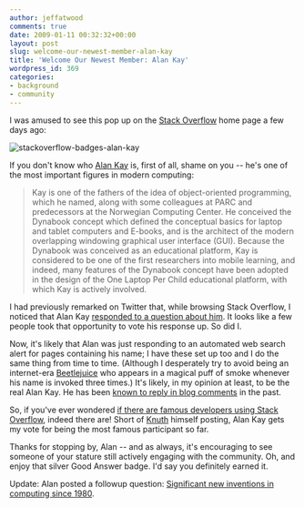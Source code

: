 ```yaml
---
author: jeffatwood
comments: true
date: 2009-01-11 00:32:32+00:00
layout: post
slug: welcome-our-newest-member-alan-kay
title: 'Welcome Our Newest Member: Alan Kay'
wordpress_id: 369
categories:
- background
- community
---
```



I was amused to see this pop up on the [Stack Overflow](http://stackoverflow.com) home page a few days ago:



![stackoverflow-badges-alan-kay](http://blog.stackoverflow.com/wp-content/uploads/stackoverflow-badges-alan-kay.png)



If you don't know who [Alan Kay](http://en.wikipedia.org/wiki/Alan_Kay) is, first of all, shame on you -- he's one of the most important figures in modern computing:





<blockquote>
Kay is one of the fathers of the idea of object-oriented programming, which he named, along with some colleagues at PARC and predecessors at the Norwegian Computing Center. He conceived the Dynabook concept which defined the conceptual basics for laptop and tablet computers and E-books, and is the architect of the modern overlapping windowing graphical user interface (GUI). Because the Dynabook was conceived as an educational platform, Kay is considered to be one of the first researchers into mobile learning, and indeed, many features of the Dynabook concept have been adopted in the design of the One Laptop Per Child educational platform, with which Kay is actively involved.
</blockquote>





I had previously remarked on Twitter that, while browsing Stack Overflow, I noticed that Alan Kay [responded to a question about him](http://stackoverflow.com/questions/357813/help-me-remember-a-quote-from-alan-kay). It looks like a few people took that opportunity to vote his response up. So did I.



Now, it's likely that Alan was just responding to an automated web search alert for pages containing his name; I have these set up too and I do the same thing from time to time. (Although I desperately try to avoid being an internet-era [Beetlejuice](http://www.imdb.com/title/tt0094721/) who appears in a magical puff of smoke whenever his name is invoked three times.) It's likely, in my opinion at least, to be the real Alan Kay. He has been [known to reply in blog comments](http://secretgeek.net/camel_kay.asp) in the past.



So, if you've ever wondered [if there are famous developers using Stack Overflow](http://stackoverflow.com/questions/359877/are-there-famous-developers-using-stackoverflow), indeed there are! Short of [Knuth](http://en.wikipedia.org/wiki/Donald_Knuth) himself posting, Alan Kay gets my vote for being the most famous participant so far.



Thanks for stopping by, Alan -- and as always, it's encouraging to see someone of your stature still actively engaging with the community. Oh, and enjoy that silver Good Answer badge. I'd say you definitely earned it.



Update: Alan posted a followup question: [Significant new inventions in computing since 1980](http://stackoverflow.com/questions/432922/significant-new-inventions-in-computing-since-1980).

